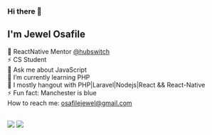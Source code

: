 ### Hi there 👋

## I'm Jewel Osafile
🔭 ReactNative Mentor <a href="https://github.com/hubswitch-africa">@hubswitch</a> <br/>
⚡ CS Student <br />
💬 Ask me about JavaScript <br />
🌱 I’m currently learning PHP <br />
🌱 I mostly hangout with PHP|Laravel|Nodejs|React && React-Native </br>
⚡ Fun fact: Manchester is blue <br />
 How to reach me:  <a href="mailto:osafilejewel@gmail.com?">osafilejewel@gmail.com</a></br>
 
 <!-- ### STACK

1. Experience using modern MVC framework (React Js, React Native, Next Js, Laravel\)
2. Experience using modern languages (Typescript, Javascript, Node Js, HTML, Tailwind, CSS, BootStrap)
3. Experience working with Git, GitUI, GitBash
4. Experience working with Relational Databases such as MySQL, PostgreSQL and Google Firestore
5. Experience working with data stores like Sanity.io 
6. Backend Stacks: MERN Stack(MongoDB,  React, NodeJs), PHP Stack (Laravel, MyPHPAdmin).

--> 






<br />
   
 <img src="https://github-readme-streak-stats.herokuapp.com/?user=JewelSama&theme=radical"/>
 
 <img src="https://github-profile-trophy.vercel.app/?username=JewelSama&column=4&margin-w=7&margin-h=7&theme=radical"/>


<!--
**JewelSama/JewelSama** is a ✨ _special_ ✨ repository because its `README.md` (this file) appears on your GitHub profile.

Here are some ideas to get you started:

- 🔭 I’m currently working on ...

- 👯 I’m looking to collaborate on ...
- 🤔 I’m looking for help with ...
- 💬 Ask me about ...
- 📫 How to reach me: ...
- 😄 Pronouns: ...
- ⚡ Fun fact: ...
-->
